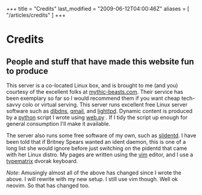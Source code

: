 +++
title = "Credits"
last_modified = "2009-06-12T04:00:46Z"
aliases = [ "/articles/credits" ]
+++
# Credits

## People and stuff that have made this website fun to produce

This server is a co-located Linux box, and is brought to me (and you)
courtesy of the excellent folks at [mythic-beasts.com][5]. Their service
has been exemplary so far so I would recommend them if you want cheap
tech-savvy colo or virtual serving. This server runs excellent free
Linux server software such as [djbdns][6], [qmail][7], and [lighttpd][8].
Dynamic content is produced by a [python][9] script I wrote using
[web.py][10] . If I tidy the script up enough for general consumption
I'll make it available.

The server also runs some free software of my own, such as
[slidentd][11]. I have been told that if Britney Spears wanted an ident
daemon, this is one of a long list she would ignore before just
switching on the pidentd that came with her Linux distro. My pages are
written using the [vim][12] editor, and I use a [typematrix][13] dvorak
keyboard.

*Note*: Amusingly almost all of the above has changed since I wrote the above.
I will rewrite  with my new setup.  I still use vim though.  Well ok neovim.
So that has changed too.

[1]: http://www.uncarved.com/articles/credits
[2]: http://www.uncarved.com/
[3]: http://www.uncarved.com/articles/contact
[4]: http://www.uncarved.com/login/
[5]: http://www.mythic-beasts.com/
[6]: http://cr.yp.to/djbdns.html
[7]: http://www.qmail.org/
[8]: http://www.lighttpd.net/
[9]: http://www.python.org/
[10]: http://webpy.org/
[11]: http://www.uncarved.com/static/slidentd/
[12]: http://www.vim.org/
[13]: http://www.typematrix.com/
